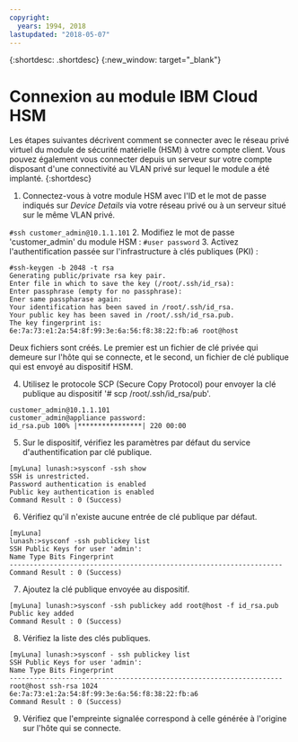 ```yaml
---
copyright:
  years: 1994, 2018
lastupdated: "2018-05-07"
---
```


{:shortdesc: .shortdesc}
{:new_window: target="_blank"}

# Connexion au module IBM Cloud HSM

Les étapes suivantes décrivent comment se connecter avec le réseau privé virtuel du module de sécurité matérielle (HSM) à votre compte client. Vous pouvez également vous connecter depuis un serveur sur votre compte disposant d'une connectivité au VLAN privé sur lequel le module a été implanté.
{:shortdesc}

1. Connectez-vous à votre module HSM avec l'ID et le mot de passe indiqués sur *Device Details* via votre réseau privé ou à un serveur situé sur le même VLAN privé.

`#ssh customer_admin@10.1.1.101`
2. Modifiez le mot de passe 'customer_admin' du module HSM :
`#user password`
3. Activez l'authentification passée sur l'infrastructure à clés publiques (PKI) :
```
#ssh-keygen -b 2048 -t rsa
Generating public/private rsa key pair.
Enter file in which to save the key (/root/.ssh/id_rsa):
Enter passphrase (empty for no passphrase):
Ener same passpharase again:
Your identification has been saved in /root/.ssh/id_rsa.
Your public key has been saved in /root/.ssh/id_rsa.pub.
The key fingerprint is:
6e:7a:73:e1:2a:54:8f:99:3e:6a:56:f8:38:22:fb:a6 root@host
```
Deux fichiers sont créés. Le premier est un fichier de clé privée qui demeure sur l'hôte qui se connecte, et le second, un fichier de clé publique qui est envoyé au dispositif HSM.

4. Utilisez le protocole SCP (Secure Copy Protocol) pour envoyer la clé publique au dispositif '# scp /root/.ssh/id_rsa/pub'.
```
customer_admin@10.1.1.101
customer_admin@appliance password:
id_rsa.pub 100% |****************| 220 00:00
```
5. Sur le dispositif, vérifiez les paramètres par défaut du service d'authentification par clé publique.
```
[myLuna] lunash:>sysconf -ssh show
SSH is unrestricted.
Password authentication is enabled
Public key authentication is enabled
Command Result : 0 (Success)
```
6. Vérifiez qu'il n'existe aucune entrée de clé publique par défaut.
```
[myLuna]
lunash:>sysconf -ssh publickey list
SSH Public Keys for user 'admin':
Name Type Bits Fingerprint
--------------------------------------------------------------------
Command Result : 0 (Success)
```
7. Ajoutez la clé publique envoyée au dispositif.
```
[myLuna] lunash:>sysconf -ssh publickey add root@host -f id_rsa.pub
Public key added
Command Result : 0 (Success)
```
8. Vérifiez la liste des clés publiques.
```
[myLuna] lunash:>sysconf - ssh publickey list
SSH Public Keys for user 'admin':
Name Type Bits Fingerprint
--------------------------------------------------------------------
root@host ssh-rsa 1024
6e:7a:73:e1:2a:54:8f:99:3e:6a:56:f8:38:22:fb:a6
Command Result : 0 (Success)
```
9. Vérifiez que l'empreinte signalée correspond à celle générée à l'origine sur l'hôte qui se connecte.
